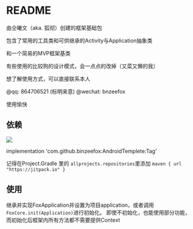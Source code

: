 # README

由仝曦文（aka. 狐彻）创建的框架基础包

包含了常用的工具类和可供继承的Activity与Application抽象类

和一个简易的MVP框架基类

有些使用的比较狗的设计模式，会一点点的改掉（又菜又懒的我）

想了解使用方式，可以直接联系本人

@qq: 864706521 (标明来意)
@wechat: bnzeefox

使用愉快

## 依赖

[![](https://jitpack.io/v/binzeefox/AndroidTemplete.svg)](https://jitpack.io/#binzeefox/AndroidTemplete)

implementation 'com.github.binzeefox:AndroidTemplete:Tag'

记得在Project.Gradle 里的 ```allprojects.repositories```里添加 ```maven { url "https://jitpack.io" }```


## 使用

继承并实现FoxApplication并设置为项目application，或者调用```FoxCore.init(Application)```进行初始化。
即使不初始化，也能使用部分功能，而初始化后框架内所有方法都不需要提供Context
